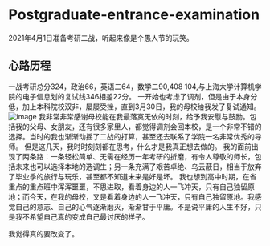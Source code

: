 # Postgraduate-entrance-examination
2021年4月1日准备考研二战，听起来像是个愚人节的玩笑。

## 心路历程
一战考研总分324，政治66，英语二64，数学二90,408 104,与上海大学计算机学院的电子信息划的复试线346相差22分。
一开始也考虑了调剂，但是由于本身分低，加上本科院校双非，屡屡受挫，直到3月30日，我的母校给我发了复试通知。
![image](https://user-images.githubusercontent.com/43851022/113370570-c9813e00-9396-11eb-9e0d-d9dc99698032.png)
我非常非常感谢母校能在我最落寞无依的时刻，给予我安慰与鼓励。包括我的父母、女朋友，还有很多家里人，都觉得调剂会回本校，是一个非常不错的选择。当时的我也渐渐动摇了二战的打算，甚至还去联系了学院一名非常优秀的导师。
但是这几天，我时时刻刻都在思考，什么才是我真正想去做的。
我的面前出现了两条路：一条轻松简单、无需在经历一年考研的折磨，有令人尊敬的师长，包括未来也可以选择本地的选调生；另一条充满了艰苦卓绝、乌云蔽日，相当于放弃了毕业季的旅行与玩乐，甚至都不知道未来是好是坏。
我也想到高中时期，在省重点的重点班中浑浑噩噩，不思进取，看着身边的人一飞冲天，只有自己独留原地；而今天，在我的母校，又是看着身边的人一飞冲天，只有自己独留原地。我感觉自己的意志、自己的心气逐渐磨灭，渐渐甘于平庸。不是说平庸的人生不好，只是我不希望自己真的变成自己最讨厌的样子。

我觉得真的要改变了。
